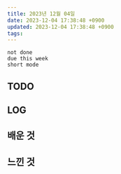```yaml
---
title: 2023년 12월 04일
date: 2023-12-04 17:38:48 +0900
updated: 2023-12-04 17:38:48 +0900
tags: 
---
```


```tasks
not done 
due this week
short mode
```

## TODO

## LOG

## 배운 것

## 느낀 것